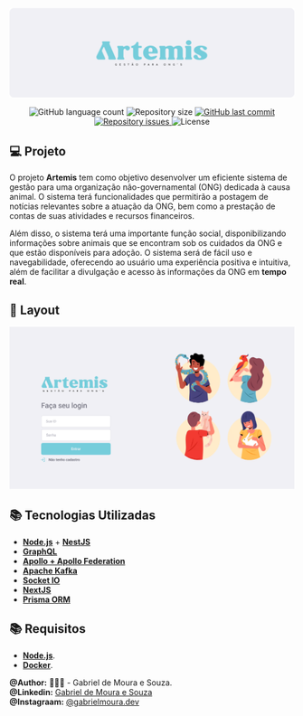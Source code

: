 <p align="center">
     <img src="./Design/banner.png"  />
</p>

<p align="center">
  <img alt="GitHub language count" src="https://img.shields.io/github/languages/count/gabrielmoura33/artemis">

  <img alt="Repository size" src="https://img.shields.io/github/repo-size/gabrielmoura33/artemis">
  
  <a href="https://github.com/gabrielmoura33/artemis/commits/master">
    <img alt="GitHub last commit" src="https://img.shields.io/github/last-commit/gabrielmoura33/artemis">
  </a>

  <a href="https://github.com/gabrielmoura33/artemis/issues">
    <img alt="Repository issues" src="https://img.shields.io/github/issues/gabrielmoura33/artemis">
  </a>

  <img alt="License" src="https://img.shields.io/badge/license-MIT-brightgreen">
</p>

## 💻 Projeto

O projeto **Artemis** tem como objetivo desenvolver um eficiente sistema de gestão para uma organização não-governamental (ONG) dedicada à causa animal. O sistema terá funcionalidades que permitirão a postagem de notícias relevantes sobre a atuação da ONG, bem como a prestação de contas de suas atividades e recursos financeiros.

Além disso, o sistema terá uma importante função social, disponibilizando informações sobre animais que se encontram sob os cuidados da ONG e que estão disponíveis para adoção. O sistema será de fácil uso e navegabilidade, oferecendo ao usuário uma experiência positiva e intuitiva, além de facilitar a divulgação e acesso às informações da ONG em **tempo real**.

## 🎨 Layout

<p align="center">
    <img alt="Artemis" title="#Artemis" src="/Design/capa.png"/>
</p>

<!--
[![](https://img.shields.io/pypi/v/mvt)](https://pypi.org/project/mvt/)
[![Documentation Status](https://readthedocs.org/projects/mvt/badge/?version=latest)](https://docs.mvt.re/en/latest/?badge=latest)
[![CI](https://github.com/mvt-project/mvt/actions/workflows/python-package.yml/badge.svg)](https://github.com/mvt-project/mvt/actions/workflows/python-package.yml)
[![Downloads](https://pepy.tech/badge/mvt)](https://pepy.tech/project/mvt) -->

## :books: Tecnologias Utilizadas

- [**Node.js**](https://nodejs.org/en/) + [**NestJS**](https://nestjs.com)
- [**GraphQL**](https://graphql.org)
- [**Apollo + Apollo Federation**](https://www.apollographql.com)
- [**Apache Kafka**](https://kafka.apache.org)
- [**Socket IO**](https://socket.io/pt-br/)
- [**NextJS**](https://nextjs.org)
- [**Prisma ORM**](https://www.prisma.io)

## :books: Requisitos

- [**Node.js**](https://nodejs.org/en/).
- [**Docker**](https://www.docker.com/).

**@Author:** 👨🏾‍💻 - Gabriel de Moura e Souza. <br />
**@Linkedin:** [Gabriel de Moura e Souza](linkedin.com/in/gabriel-de-moura-e-souza/) <br />
**@Instagraam:** [@gabrielmoura.dev](https://www.instagram.com/gabrielmoura.dev/) <br />
